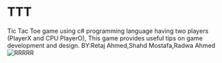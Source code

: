 
# TTT

Tic Tac Toe game using c# programming language  having two players (PlayerX and CPU PlayerO),  This game provides useful tips on game development and design.
BY:Retaj Ahmed,Shahd Mostafa,Radwa Ahmed
![RRRRR](https://github.com/radwaGhanem/TTT/assets/155246119/3ad0f571-9ab1-4636-b130-2fae69276b01)
